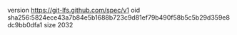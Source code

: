 version https://git-lfs.github.com/spec/v1
oid sha256:5824ece43a7b84e5b1688b723c9d81ef79b490f58b5c5b29d359e8dc9bb0dfa1
size 2032
